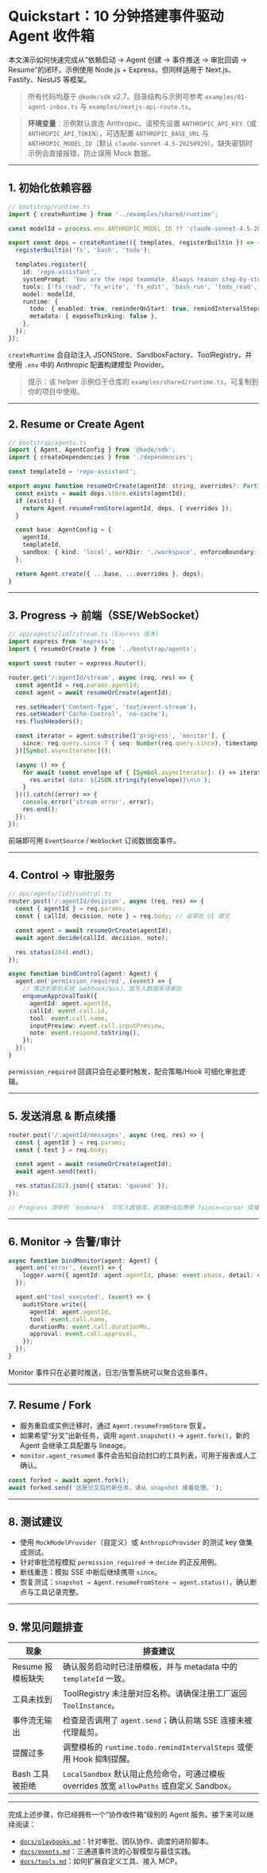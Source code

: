 # Quickstart：10 分钟搭建事件驱动 Agent 收件箱

本文演示如何快速完成从“依赖启动 → Agent 创建 → 事件推送 → 审批回调 → Resume”的闭环。示例使用 Node.js + Express，但同样适用于 Next.js、Fastify、NestJS 等框架。

> 所有代码均基于 `@kode/sdk` v2.7。目录结构与示例可参考 `examples/01-agent-inbox.ts` 与 `examples/nextjs-api-route.ts`。

> **环境变量**：示例默认直连 Anthropic。请预先设置 `ANTHROPIC_API_KEY`（或 `ANTHROPIC_API_TOKEN`），可选配置 `ANTHROPIC_BASE_URL` 与 `ANTHROPIC_MODEL_ID`（默认 `claude-sonnet-4.5-20250929`）。缺失密钥时示例会直接报错，防止误用 Mock 数据。

---

## 1. 初始化依赖容器

```typescript
// bootstrap/runtime.ts
import { createRuntime } from '../examples/shared/runtime';

const modelId = process.env.ANTHROPIC_MODEL_ID ?? 'claude-sonnet-4.5-20250929';

export const deps = createRuntime(({ templates, registerBuiltin }) => {
  registerBuiltin('fs', 'bash', 'todo');

  templates.register({
    id: 'repo-assistant',
    systemPrompt: 'You are the repo teammate. Always reason step-by-step.',
    tools: ['fs_read', 'fs_write', 'fs_edit', 'bash_run', 'todo_read', 'todo_write'],
    model: modelId,
    runtime: {
      todo: { enabled: true, reminderOnStart: true, remindIntervalSteps: 20 },
      metadata: { exposeThinking: false },
    },
  });
});
```

`createRuntime` 会自动注入 JSONStore、SandboxFactory、ToolRegistry，并使用 `.env` 中的 Anthropic 配置构建模型 Provider。
> 提示：该 helper 示例位于仓库的 `examples/shared/runtime.ts`，可复制到你的项目中使用。

---

## 2. Resume or Create Agent

```typescript
// bootstrap/agents.ts
import { Agent, AgentConfig } from '@kode/sdk';
import { createDependencies } from './dependencies';

const templateId = 'repo-assistant';

export async function resumeOrCreate(agentId: string, overrides?: Partial<AgentConfig>) {
  const exists = await deps.store.exists(agentId);
  if (exists) {
    return Agent.resumeFromStore(agentId, deps, { overrides });
  }

  const base: AgentConfig = {
    agentId,
    templateId,
    sandbox: { kind: 'local', workDir: './workspace', enforceBoundary: true },
  };

  return Agent.create({ ...base, ...overrides }, deps);
}
```

---

## 3. Progress → 前端（SSE/WebSocket）

```typescript
// api/agents/[id]/stream.ts (Express 版本)
import express from 'express';
import { resumeOrCreate } from '../bootstrap/agents';

export const router = express.Router();

router.get('/:agentId/stream', async (req, res) => {
  const agentId = req.params.agentId;
  const agent = await resumeOrCreate(agentId);

  res.setHeader('Content-Type', 'text/event-stream');
  res.setHeader('Cache-Control', 'no-cache');
  res.flushHeaders();

  const iterator = agent.subscribe(['progress', 'monitor'], {
    since: req.query.since ? { seq: Number(req.query.since), timestamp: Date.now() } : undefined,
  })[Symbol.asyncIterator]();

  (async () => {
    for await (const envelope of { [Symbol.asyncIterator]: () => iterator }) {
      res.write(`data: ${JSON.stringify(envelope)}\n\n`);
    }
  })().catch((error) => {
    console.error('stream error', error);
    res.end();
  });
});
```

前端即可用 `EventSource` / `WebSocket` 订阅数据面事件。

---

## 4. Control → 审批服务

```typescript
// api/agents/[id]/control.ts
router.post('/:agentId/decision', async (req, res) => {
  const { agentId } = req.params;
  const { callId, decision, note } = req.body; // 由审批 UI 提交

  const agent = await resumeOrCreate(agentId);
  await agent.decide(callId, decision, note);

  res.status(204).end();
});

async function bindControl(agent: Agent) {
  agent.on('permission_required', (event) => {
    // 推送到审批系统（webhook/bus），或写入数据库待审批
    enqueueApprovalTask({
      agentId: agent.agentId,
      callId: event.call.id,
      tool: event.call.name,
      inputPreview: event.call.inputPreview,
      note: event.respond.toString(),
    });
  });
}
```

`permission_required` 回调只会在必要时触发，配合策略/Hook 可细化审批逻辑。

---

## 5. 发送消息 & 断点续播

```typescript
router.post('/:agentId/messages', async (req, res) => {
  const { agentId } = req.params;
  const { text } = req.body;

  const agent = await resumeOrCreate(agentId);
  await agent.send(text);

  res.status(202).json({ status: 'queued' });
});

// Progress 流中的 `bookmark` 可写入数据库，前端断线后携带 ?since=cursor 续播。
```

---

## 6. Monitor → 告警/审计

```typescript
async function bindMonitor(agent: Agent) {
  agent.on('error', (event) => {
    logger.warn({ agentId: agent.agentId, phase: event.phase, detail: event.detail }, 'agent error');
  });

  agent.on('tool_executed', (event) => {
    auditStore.write({
      agentId: agent.agentId,
      tool: event.call.name,
      durationMs: event.call.durationMs,
      approval: event.call.approval,
    });
  });
}
```

Monitor 事件只在必要时推送，日志/告警系统可以聚合这些事件。

---

## 7. Resume / Fork

- 服务重启或实例迁移时，通过 `Agent.resumeFromStore` 恢复。
- 如果希望“分叉”出新任务，调用 `agent.snapshot()` → `agent.fork()`，新的 Agent 会继承工具配置与 lineage。
- `monitor.agent_resumed` 事件会告知自动封口的工具列表，可用于报表或人工确认。

```typescript
const forked = await agent.fork();
await forked.send('这是分叉后的新任务，请从 snapshot 接着处理。');
```

---

## 8. 测试建议

- 使用 `MockModelProvider`（自定义）或 `AnthropicProvider` 的测试 key 做集成测试。
- 针对审批流程模拟 `permission_required` → `decide` 的正反用例。
- 断线重连：模拟 SSE 中断后继续携带 `since`。
- 恢复测试：`snapshot → Agent.resumeFromStore → agent.status()`，确认断点与工具记录完整。

---

## 9. 常见问题排查

| 现象 | 排查建议 |
| --- | --- |
| Resume 报模板缺失 | 确认服务启动时已注册模板，并与 metadata 中的 `templateId` 一致。|
| 工具未找到 | ToolRegistry 未注册对应名称。请确保注册工厂返回 `ToolInstance`。|
| 事件流无输出 | 检查是否调用了 `agent.send`；确认前端 SSE 连接未被代理裁剪。|
| 提醒过多 | 调整模板的 `runtime.todo.remindIntervalSteps` 或使用 Hook 抑制提醒。|
| Bash 工具被拒绝 | `LocalSandbox` 默认阻止危险命令，可通过模板 overrides 放宽 `allowPaths` 或自定义 Sandbox。|

---

完成上述步骤，你已经拥有一个“协作收件箱”级别的 Agent 服务。接下来可以继续阅读：

- [`docs/playbooks.md`](./playbooks.md)：针对审批、团队协作、调度的进阶脚本。
- [`docs/events.md`](./events.md)：三通道事件流的心智模型与最佳实践。
- [`docs/tools.md`](./tools.md)：如何扩展自定义工具、接入 MCP。
